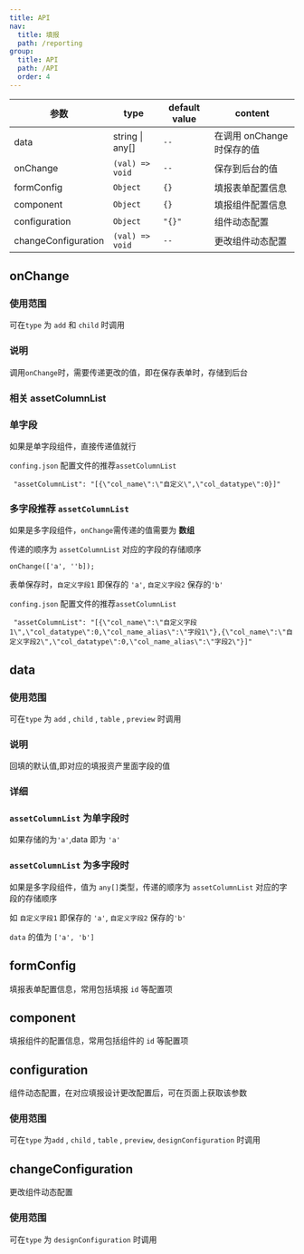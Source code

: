 ```yaml
---
title: API
nav:
  title: 填报
  path: /reporting
group:
  title: API
  path: /API
  order: 4
---
```


| **参数** | **type** | **default value** | **content** |
| --- | --- | --- | --- |
| data | string \| any[] | `--` | 在调用 onChange 时保存的值 |
| onChange | `(val) => void` | `--` | 保存到后台的值 |
| formConfig | `Object` | `{}` | 填报表单配置信息 |
| component | `Object` | `{}` | 填报组件配置信息 |
| configuration | `Object` | `"{}"` | 组件动态配置 |
| changeConfiguration | `(val) => void` | `--` | 更改组件动态配置 |

## onChange

### 使用范围

可在`type` 为 `add` 和 `child` 时调用

### 说明

调用`onChange`时，需要传递更改的值，即在保存表单时，存储到后台

### 相关 assetColumnList

### 单字段

如果是单字段组件，直接传递值就行

`confing.json` 配置文件的推荐`assetColumnList`

```
 "assetColumnList": "[{\"col_name\":\"自定义\",\"col_datatype\":0}]"
```

### 多字段推荐 `assetColumnList`

如果是多字段组件，`onChange`需传递的值需要为 **数组**

传递的顺序为 `assetColumnList` 对应的字段的存储顺序

```
onChange(['a', ''b]);
```

表单保存时，`自定义字段1` 即保存的 `'a'`, `自定义字段2` 保存的`'b'`

`confing.json` 配置文件的推荐`assetColumnList`

```
 "assetColumnList": "[{\"col_name\":\"自定义字段1\",\"col_datatype\":0,\"col_name_alias\":\"字段1\"},{\"col_name\":\"自定义字段2\",\"col_datatype\":0,\"col_name_alias\":\"字段2\"}]"
```

## data

### 使用范围

可在`type` 为 `add` , `child` , `table` , `preview` 时调用

### 说明

回填的默认值,即对应的填报资产里面字段的值

### 详细

### `assetColumnList` 为单字段时

如果存储的为`'a'`,data 即为 `'a'`

### `assetColumnList` 为多字段时

如果是多字段组件，值为 `any[]`类型，传递的顺序为 `assetColumnList` 对应的字段的存储顺序

如 `自定义字段1` 即保存的 `'a'`, `自定义字段2` 保存的`'b'`

`data` 的值为 `['a', 'b']`

## formConfig

填报表单配置信息，常用包括填报 `id` 等配置项

## component

填报组件的配置信息，常用包括组件的 `id` 等配置项

## configuration

组件动态配置，在对应填报设计更改配置后，可在页面上获取该参数

### 使用范围

可在`type` 为`add` , `child` , `table` , `preview`, `designConfiguration` 时调用

## changeConfiguration

更改组件动态配置

### 使用范围

可在`type` 为 `designConfiguration` 时调用
